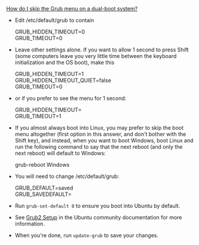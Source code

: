 [How do I skip the Grub menu on a dual-boot system?](http://askubuntu.com/a/157940/64325)


- Edit /etc/default/grub to contain

    GRUB_HIDDEN_TIMEOUT=0 <br/>
    GRUB_TIMEOUT=0 <br/>

- Leave other settings alone. If you want to allow 1 second to press Shift (some computers leave you very little time between the keyboard initialization and the OS boot), make this

    GRUB_HIDDEN_TIMEOUT=1 <br/>
    GRUB_HIDDEN_TIMEOUT_QUIET=false <br/>
    GRUB_TIMEOUT=0 <br/>

- or if you prefer to see the menu for 1 second:

    GRUB_HIDDEN_TIMEOUT= <br/>
    GRUB_TIMEOUT=1 <br/>


- If you almost always boot into Linux, you may prefer to skip the boot menu altogether (first option in this answer, and don't bother with the Shift key), and instead, when you want to boot Windows, boot Linux and run the following command to say that the next reboot (and only the next reboot) will default to Windows:

    grub-reboot Windows <br/>

- You will need to change /etc/default/grub:

    GRUB_DEFAULT=saved <br/>
    GRUB_SAVEDEFAULT= <br/>

- Run `grub-set-default 0` to ensure you boot into Ubuntu by default.

- See [Grub2 Setup](https://help.ubuntu.com/community/Grub2/Setup#Configuring_GRUB_2) in the Ubuntu community documentation for more information.

- When you're done, run `update-grub` to save your changes.


